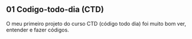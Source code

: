 ## 01 Codigo-todo-dia (CTD)
O meu primeiro projeto do curso CTD (código todo dia)
foi muito bom ver, entender e fazer códigos.

